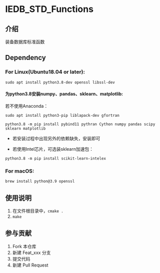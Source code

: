 # IEDB_STD_Functions

## 介绍
装备数据库标准函数

## Dependency
### For Linux(Ubuntu18.04 or later):
```sudo apt install python3.8-dev openssl libssl-dev```
#### 为python3.8安装numpy、pandas、sklearn、matplotlib:
若不使用Anaconda：

```sudo apt install python3-pip liblapack-dev gfortran```

```python3.8 -m pip install pybind11 pythran Cython numpy pandas scipy sklearn matplotlib```

- 若安装过程中出现另外的依赖缺失，安装即可

- 若使用Intel芯片，可选装sklearn加速包：

```python3.8 -m pip install scikit-learn-intelex```

### For macOS:
```brew install python@3.9 openssl```
## 使用说明

1.  在文件根目录中，```cmake .```
2.  ```make```

## 参与贡献

1.  Fork 本仓库
2.  新建 Feat_xxx 分支
3.  提交代码
4.  新建 Pull Request

